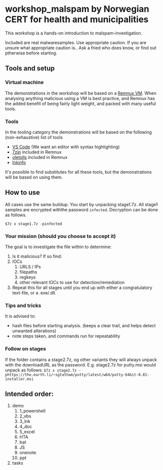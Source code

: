 # workshop_malspam by Norwegian CERT for health and municipalities

This workshop is a hands-on introduction to malspam-investigation.

Included are real malwaresamples. Use appropriate caution. If you are unsure what appropriate caution is.. Ask a fried who does know, or find out ptherwise before starting.

## Tools and setup

### Virtual machine
The demonstrations in the workshop will be based on a [Remnux VM](https://remnux.org/). When analysing anything malicious using a VM is best practice, and Remnux has the added benefit of being fairly light weight, and packed with many useful tools.

### Tools
In the tooling category the demonstrations will be based on the following (non-exhaustive) list of tools
- [VS Code](https://code.visualstudio.com/) (We want an editor with syntax highlighting)
- [7zip](https://www.7-zip.org/) included in Remnux
- [oletolls](https://github.com/decalage2/oletools) included in Remnux
- [lnkinfo](https://github.com/libyal/liblnk/blob/main/lnktools/lnkinfo.c)

It's possible to find substitutes for all these tools, but the demonstrations will be based on using them.
  
## How to use

All cases use the same buildup. You start by unpacking stage1.7z. All stage1 samples are encrypted withthe password ```infected```.
Decryption can be done as follows.
```
$7z x stage1.7z -pinfected
```

### Your mission (should you choose to accept it)

The goal is to investigate the file within to determine:
1. Is it malicious?
If so find:
1. IOCs
    1. URLS / IPs
    2. filepaths
    3. regkeys
    4. other relevant IOCs to use for detection/remediation
2. Repeat this for all stages until you end up with either a congratulatory text-file, or a .exe/.dll.

### Tips and tricks

It is advised to:
- hash files before starting analysis. (keeps a clear trail, and helps detect unwanted alterations)
- note steps taken, and commands run for repeatability

### Follow on stages

If the folder contains a stage2.7z, og other variants they will always unpack with the downloadURL as the password.
E.g. stage2.7z for putty.msi would unpack as follows:
```$7z x stage2.7z -phttps://the.earth.li/~sgtatham/putty/latest/w64/putty-64bit-0.81-installer.msi```

## Intended order:
1. demo
    1. 1_powershell
    2. 2_vbs
    3. 3_lnk
    4. 4_doc
    5. 5_excel
    6. HTA
    7. bat
    8. JS
    9. onenote
    10. ppt
2. tasks
